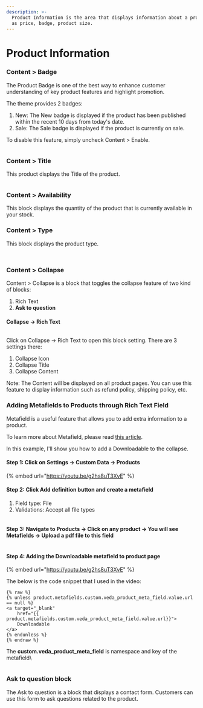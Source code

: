 ```yaml
---
description: >-
  Product Information is the area that displays information about a product such
  as price, badge, product size.
---
```


# Product Information

### Content > Badge

The Product Badge is one of the best way to enhance customer understanding of key product features and highlight promotion.

The theme provides 2 badges:

1. New: The New badge is displayed if the product has been published within the recent 10 days from today's date.
2. Sale: The Sale badge is displayed if the product is currently on sale.

To disable this feature, simply uncheck Content > Enable.

<figure><img src="../.gitbook/assets/image (81).png" alt=""><figcaption></figcaption></figure>

### Content > Title

This product displays the Title of the product.

<figure><img src="../.gitbook/assets/image (68).png" alt=""><figcaption></figcaption></figure>

### Content > Availability

This block displays the quantity of the product that is currently available in your stock.

### Content > Type&#x20;

This block displays the product type.

<figure><img src="../.gitbook/assets/image (101).png" alt=""><figcaption></figcaption></figure>

<figure><img src="../.gitbook/assets/image (86).png" alt=""><figcaption></figcaption></figure>

### Content > Collapse

Content > Collapse is a block that toggles the collapse feature of two kind of blocks:

1. Rich Text
2. **Ask to question**&#x20;

#### Collapse -> Rich Text

<figure><img src="../.gitbook/assets/Screenshot 2023-04-20 at 15.34.42.png" alt=""><figcaption></figcaption></figure>

Click on Collapse -> Rich Text to open this block setting. There are 3 settings there:

1. Collapse Icon
2. Collapse Title
3. Collapse Content

Note: The Content will be displayed on all product pages. You can use this feature to display information such as refund policy, shipping policy, etc.

### Adding Metafields to Products through Rich Text Field

Metafield is a useful feature that allows you to add extra information to a product.

To learn more about Metafield, please read [this article](https://help.shopify.com/en/manual/custom-data/metafields).

In this example, I'll show you how to add a Downloadable to the collapse.

#### **Step 1: Click on Settings -> Custom Data -> Products**

{% embed url="https://youtu.be/g2hs8uT3XvE" %}

#### **Step 2: Click Add definition button and create a metafield**

1. Field type: File
2. Validations: Accept all file types

<figure><img src="../.gitbook/assets/Screenshot 2023-04-20 at 16.35.26.png" alt=""><figcaption></figcaption></figure>

#### **Step 3: Navigate to Products -> Click on any product -> You will see Metafields -> Upload a pdf file to this field**

<figure><img src="../.gitbook/assets/Screenshot 2023-04-20 at 16.37.29.png" alt=""><figcaption></figcaption></figure>

#### Step 4: Adding the Downloadable metafield to product page

{% embed url="https://youtu.be/g2hs8uT3XvE" %}

The below is the code snippet that I used in the video:

```liquid
{% raw %}
{% unless product.metafields.custom.veda_product_meta_field.value.url == null %}
<a target="_blank" 
    href="{{ product.metafields.custom.veda_product_meta_field.value.url}}">
    Downloadable
</a>
{% endunless %}
{% endraw %}
```

The **custom.veda\_product\_meta\_field** is namespace and key of the metafield\


<figure><img src="../.gitbook/assets/Screenshot 2023-04-20 at 16.49.40.png" alt=""><figcaption></figcaption></figure>

### Ask to question block

The Ask to question is a block that displays a contact form. Customers can use this form to ask questions related to the product.

<figure><img src="../.gitbook/assets/Screenshot 2023-04-20 at 15.30.32.png" alt=""><figcaption></figcaption></figure>

<figure><img src="../.gitbook/assets/Screenshot 2023-04-20 at 15.33.15.png" alt=""><figcaption></figcaption></figure>

